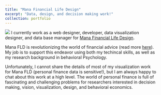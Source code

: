```yaml
---
title: "Mana Financial Life Design"
excerpt: "Data, design, and decision making work!"
collection: portfolio
---
```

![](https://maelliott1010.github.io/madisonannelliott/images/mana.png)
I currently work as a web designer, developer, data visualization designer, and data base manager for [Mana Financial Life Design](https://www.manafld.com). 

Mana FLD is revolutionizing the world of financial advice (read more [here](https://www.manafld.com/philosophy/)). My job is to support this endeavor using both my techincal skills, as well as my research background in behavioral Psychology. 

Unfortunately, I cannot share the details of most of my visualization work for Mana FLD (personal finance data is sensitive!), but I am always happy to chat about this work at a high level. The world of personal finance is full of fascinating and challenging problems for researchers interested in decision making, vision, visualization, design, and behavioral economics.
